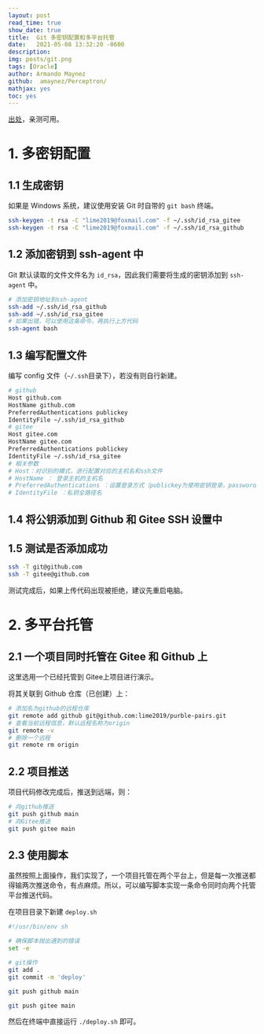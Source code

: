 ```yaml
---
layout: post
read_time: true
show_date: true
title:  Git 多密钥配置和多平台托管
date:   2021-05-08 13:32:20 -0600
description: 
img: posts/git.png
tags: [Oracle]
author: Armando Maynez
github:  amaynez/Perceptron/
mathjax: yes
toc: yes
---
```


[出处](https://blog.csdn.net/weixin_44171004/article/details/116697799)，亲测可用。

# 1. 多密钥配置

## 1.1 生成密钥

如果是 Windows 系统，建议使用安装 Git 时自带的 `git bash` 终端。

```bash
ssh-keygen -t rsa -C "lime2019@foxmail.com" -f ~/.ssh/id_rsa_gitee
ssh-keygen -t rsa -C "lime2019@foxmail.com" -f ~/.ssh/id_rsa_github
```

## 1.2 添加密钥到 ssh-agent 中

Git 默认读取的文件文件名为 `id_rsa`，因此我们需要将生成的密钥添加到 `ssh-agent` 中。

```bash
# 添加密钥地址到ssh-agent
ssh-add ~/.ssh/id_rsa_github
ssh-add ~/.ssh/id_rsa_gitee
# 如果出错，可以使用这条命令，再执行上方代码
ssh-agent bash
```

## 1.3 编写配置文件

编写 config 文件（`~/.ssh`目录下），若没有则自行新建。

```bash
# github
Host github.com
HostName github.com
PreferredAuthentications publickey  
IdentityFile ~/.ssh/id_rsa_github  
# gitee
Host gitee.com
HostName gitee.com
PreferredAuthentications publickey  
IdentityFile ~/.ssh/id_rsa_gitee
# 相关参数
# Host：对识别的模式，进行配置对应的主机名和ssh文件
# HostName ： 登录主机的主机名
# PreferredAuthentications ：设置登录方式（publickey为使用密钥登录，password为使用密码登录）
# IdentityFile ：私钥全路径名
```

## 1.4 将公钥添加到 Github 和 Gitee SSH 设置中

## 1.5 测试是否添加成功

```bash
ssh -T git@github.com
ssh -T gitee@github.com
```

测试完成后，如果上传代码出现被拒绝，建议先重启电脑。

# 2. 多平台托管

## 2.1 一个项目同时托管在 Gitee 和 Github 上

这里选用一个已经托管到 Gitee上项目进行演示。

将其关联到 Github 仓库（已创建）上：

```bash
# 添加名为github的远程仓库
git remote add github git@github.com:lime2019/purble-pairs.git
# 查看当前远程信息，默认远程名称为origin
git remote -v
# 删除一个远程
git remote rm origin
```

## 2.2 项目推送

项目代码修改完成后，推送到远端，则：

```bash
# 向github推送
git push github main
# 向Gitee推送
git push gitee main
```

## 2.3 使用脚本

虽然按照上面操作，我们实现了，一个项目托管在两个平台上，但是每一次推送都得输两次推送命令，有点麻烦。所以，可以编写脚本实现一条命令同时向两个托管平台推送代码。

在项目目录下新建 `deploy.sh`

```bash
#!/usr/bin/env sh

# 确保脚本抛出遇到的错误
set -e

# git操作
git add .
git commit -m 'deploy'

git push github main

git push gitee main
```

然后在终端中直接运行 `./deploy.sh` 即可。
